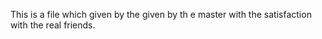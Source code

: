 This is a file which given by the given by th e master with the satisfaction with the real friends.
